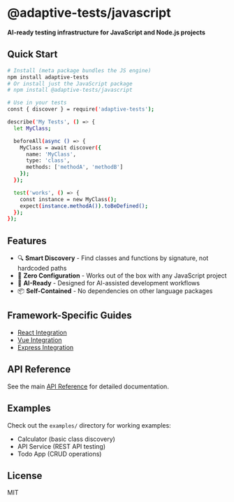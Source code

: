 # @adaptive-tests/javascript

**AI-ready testing infrastructure for JavaScript and Node.js projects**

## Quick Start

```bash
# Install (meta package bundles the JS engine)
npm install adaptive-tests
# Or install just the JavaScript package
# npm install @adaptive-tests/javascript

# Use in your tests
const { discover } = require('adaptive-tests');

describe('My Tests', () => {
  let MyClass;

  beforeAll(async () => {
    MyClass = await discover({
      name: 'MyClass',
      type: 'class',
      methods: ['methodA', 'methodB']
    });
  });

  test('works', () => {
    const instance = new MyClass();
    expect(instance.methodA()).toBeDefined();
  });
});
```

## Features

- 🔍 **Smart Discovery** - Find classes and functions by signature, not hardcoded paths
- 🚀 **Zero Configuration** - Works out of the box with any JavaScript project
- 🧠 **AI-Ready** - Designed for AI-assisted development workflows
- 📦 **Self-Contained** - No dependencies on other language packages

## Framework-Specific Guides

- [React Integration](docs/REACT_QUICKSTART.md)
- [Vue Integration](docs/VUE_QUICKSTART.md)
- [Express Integration](docs/EXPRESS_QUICKSTART.md)

## API Reference

See the main [API Reference](../../docs/API_REFERENCE.md) for detailed documentation.

## Examples

Check out the `examples/` directory for working examples:
- Calculator (basic class discovery)
- API Service (REST API testing)
- Todo App (CRUD operations)

## License

MIT